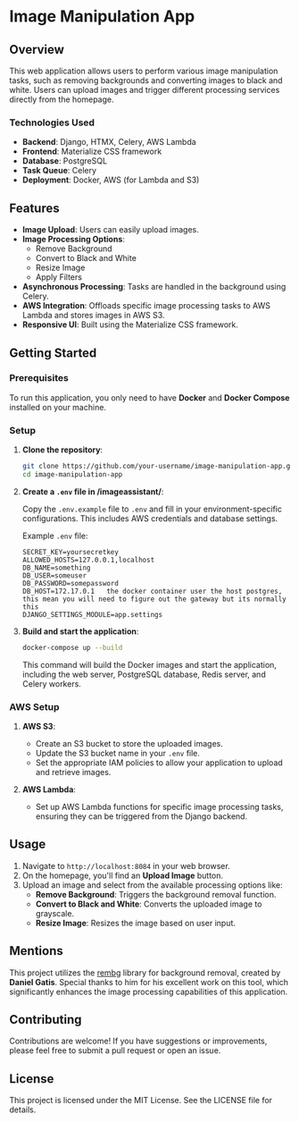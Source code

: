 # Image Manipulation App

## Overview

This web application allows users to perform various image manipulation tasks, such as removing backgrounds and converting images to black and white. Users can upload images and trigger different processing services directly from the homepage.

### Technologies Used

- **Backend**: Django, HTMX, Celery, AWS Lambda
- **Frontend**: Materialize CSS framework
- **Database**: PostgreSQL
- **Task Queue**: Celery
- **Deployment**: Docker, AWS (for Lambda and S3)

## Features

- **Image Upload**: Users can easily upload images.
- **Image Processing Options**: 
  - Remove Background
  - Convert to Black and White
  - Resize Image
  - Apply Filters
- **Asynchronous Processing**: Tasks are handled in the background using Celery.
- **AWS Integration**: Offloads specific image processing tasks to AWS Lambda and stores images in AWS S3.
- **Responsive UI**: Built using the Materialize CSS framework.

## Getting Started

### Prerequisites

To run this application, you only need to have **Docker** and **Docker Compose** installed on your machine.

### Setup

1. **Clone the repository**:

    ```bash
    git clone https://github.com/your-username/image-manipulation-app.git
    cd image-manipulation-app
    ```

2. **Create a `.env` file in /imageassistant/**:

    Copy the `.env.example` file to `.env` and fill in your environment-specific configurations. This includes AWS credentials and database settings.

    Example `.env` file:
    ```env
    SECRET_KEY=yoursecretkey
    ALLOWED_HOSTS=127.0.0.1,localhost
    DB_NAME=something
    DB_USER=someuser
    DB_PASSWORD=somepassword
    DB_HOST=172.17.0.1   the docker container user the host postgres, this mean you will need to figure out the gateway but its normally this
    DJANGO_SETTINGS_MODULE=app.settings
    ```

3. **Build and start the application**:

    ```bash
    docker-compose up --build
    ```

    This command will build the Docker images and start the application, including the web server, PostgreSQL database, Redis server, and Celery workers.

### AWS Setup

1. **AWS S3**: 
   - Create an S3 bucket to store the uploaded images.
   - Update the S3 bucket name in your `.env` file.
   - Set the appropriate IAM policies to allow your application to upload and retrieve images.

2. **AWS Lambda**:
   - Set up AWS Lambda functions for specific image processing tasks, ensuring they can be triggered from the Django backend.

## Usage

1. Navigate to `http://localhost:8084` in your web browser.
2. On the homepage, you'll find an **Upload Image** button.
3. Upload an image and select from the available processing options like:
   - **Remove Background**: Triggers the background removal function.
   - **Convert to Black and White**: Converts the uploaded image to grayscale.
   - **Resize Image**: Resizes the image based on user input.

## Mentions

This project utilizes the [rembg](https://github.com/danielgatis/rembg) library for background removal, created by **Daniel Gatis**. Special thanks to him for his excellent work on this tool, which significantly enhances the image processing capabilities of this application.


## Contributing

Contributions are welcome! If you have suggestions or improvements, please feel free to submit a pull request or open an issue.

## License

This project is licensed under the MIT License. See the LICENSE file for details.

